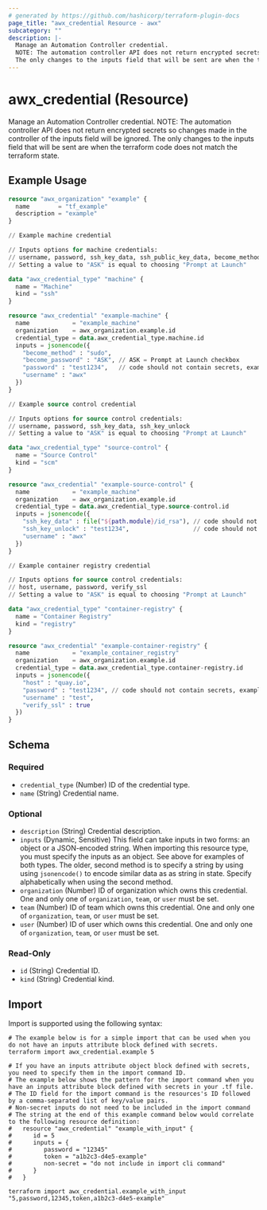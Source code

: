 ```yaml
---
# generated by https://github.com/hashicorp/terraform-plugin-docs
page_title: "awx_credential Resource - awx"
subcategory: ""
description: |-
  Manage an Automation Controller credential.
  NOTE: The automation controller API does not return encrypted secrets so changes made in the controller of the inputs field will be ignored.
  The only changes to the inputs field that will be sent are when the terraform code does not match the terraform state.
---
```


# awx_credential (Resource)

Manage an Automation Controller credential. 
NOTE: The automation controller API does not return encrypted secrets so changes made in the controller of the inputs field will be ignored. 
The only changes to the inputs field that will be sent are when the terraform code does not match the terraform state.

## Example Usage

```terraform
resource "awx_organization" "example" {
  name        = "tf_example"
  description = "example"
}

// Example machine credential

// Inputs options for machine credentials:
// username, password, ssh_key_data, ssh_public_key_data, become_method, become_password, ssh_key_unlock
// Setting a value to "ASK" is equal to choosing "Prompt at Launch"

data "awx_credential_type" "machine" {
  name = "Machine"
  kind = "ssh"
}

resource "awx_credential" "example-machine" {
  name            = "example_machine"
  organization    = awx_organization.example.id
  credential_type = data.awx_credential_type.machine.id
  inputs = jsonencode({
    "become_method" : "sudo",
    "become_password" : "ASK", // ASK = Prompt at Launch checkbox
    "password" : "test1234",   // code should not contain secrets, example only
    "username" : "awx"
  })
}

// Example source control credential

// Inputs options for source control credentials:
// username, password, ssh_key_data, ssh_key_unlock
// Setting a value to "ASK" is equal to choosing "Prompt at Launch"

data "awx_credential_type" "source-control" {
  name = "Source Control"
  kind = "scm"
}

resource "awx_credential" "example-source-control" {
  name            = "example_machine"
  organization    = awx_organization.example.id
  credential_type = data.awx_credential_type.source-control.id
  inputs = jsonencode({
    "ssh_key_data" : file("${path.module}/id_rsa"), // code should not contain secrets, example only
    "ssh_key_unlock" : "test1234",                  // code should not contain secrets, example only
    "username" : "awx"
  })
}

// Example container registry credential

// Inputs options for source control credentials:
// host, username, password, verify_ssl
// Setting a value to "ASK" is equal to choosing "Prompt at Launch"

data "awx_credential_type" "container-registry" {
  name = "Container Registry"
  kind = "registry"
}

resource "awx_credential" "example-container-registry" {
  name            = "example_container_registry"
  organization    = awx_organization.example.id
  credential_type = data.awx_credential_type.container-registry.id
  inputs = jsonencode({
    "host" : "quay.io",
    "password" : "test1234", // code should not contain secrets, example only
    "username" : "test",
    "verify_ssl" : true
  })
}
```

<!-- schema generated by tfplugindocs -->
## Schema

### Required

- `credential_type` (Number) ID of the credential type.
- `name` (String) Credential name.

### Optional

- `description` (String) Credential description.
- `inputs` (Dynamic, Sensitive) This field can take inputs in two forms: an object or a JSON-encoded string. When importing this resource type, you must specify the inputs as an object. See above for examples of both types. The older, second method is to specify a string by using using `jsonencode()` to encode similar data as as string in state. Specify alphabetically when using the second method.
- `organization` (Number) ID of organization which owns this credential. One and only one of `organization`, `team`, or `user` must be set.
- `team` (Number) ID of team which owns this credential. One and only one of `organization`, `team`, or `user` must be set.
- `user` (Number) ID of user which owns this credential. One and only one of `organization`, `team`, or `user` must be set.

### Read-Only

- `id` (String) Credential ID.
- `kind` (String) Credential kind.

## Import

Import is supported using the following syntax:

```shell
# The example below is for a simple import that can be used when you do not have an inputs attribute block defined with secrets.
terraform import awx_credential.example 5

# If you have an inputs attribute object block defined with secrets, you need to specify them in the import command ID.
# The example below shows the pattern for the import command when you have an inputs attribute block defined with secrets in your .tf file.
# The ID field for the import command is the resources's ID followed by a comma-separated list of key/value pairs.
# Non-secret inputs do not need to be included in the import command
# The string at the end of this example command below would correlate to the following resource definition:
#   resource "awx_credential" "example_with_input" {
#      id = 5   
#      inputs = {
#         password = "12345"
#         token = "a1b2c3-d4e5-example"
#         non-secret = "do not include in import cli command"
#      }
#   }

terraform import awx_credential.example_with_input "5,password,12345,token,a1b2c3-d4e5-example"
```
